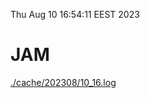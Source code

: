 Thu Aug 10 16:54:11 EEST 2023
# JAM
<a href='./cache/202308/10_16.log'>./cache/202308/10_16.log</a>
